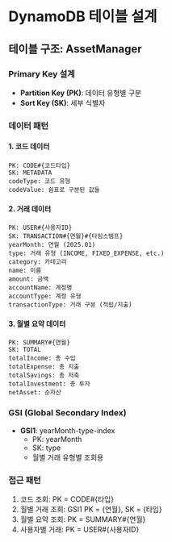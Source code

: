# DynamoDB 테이블 설계

## 테이블 구조: AssetManager

### Primary Key 설계
- **Partition Key (PK)**: 데이터 유형별 구분
- **Sort Key (SK)**: 세부 식별자

### 데이터 패턴

#### 1. 코드 데이터
```
PK: CODE#{코드타입}
SK: METADATA
codeType: 코드 유형
codeValue: 쉼표로 구분된 값들
```

#### 2. 거래 데이터
```
PK: USER#{사용자ID}
SK: TRANSACTION#{연월}#{타임스탬프}
yearMonth: 연월 (2025.01)
type: 거래 유형 (INCOME, FIXED_EXPENSE, etc.)
category: 카테고리
name: 이름
amount: 금액
accountName: 계정명
accountType: 계정 유형
transactionType: 거래 구분 (적립/지출)
```

#### 3. 월별 요약 데이터
```
PK: SUMMARY#{연월}
SK: TOTAL
totalIncome: 총 수입
totalExpense: 총 지출
totalSavings: 총 저축
totalInvestment: 총 투자
netAsset: 순자산
```

### GSI (Global Secondary Index)
- **GSI1**: yearMonth-type-index
  - PK: yearMonth
  - SK: type
  - 월별 거래 유형별 조회용

### 접근 패턴
1. 코드 조회: PK = CODE#{타입}
2. 월별 거래 조회: GSI1 PK = {연월}, SK = {타입}
3. 월별 요약 조회: PK = SUMMARY#{연월}
4. 사용자별 거래: PK = USER#{사용자ID}